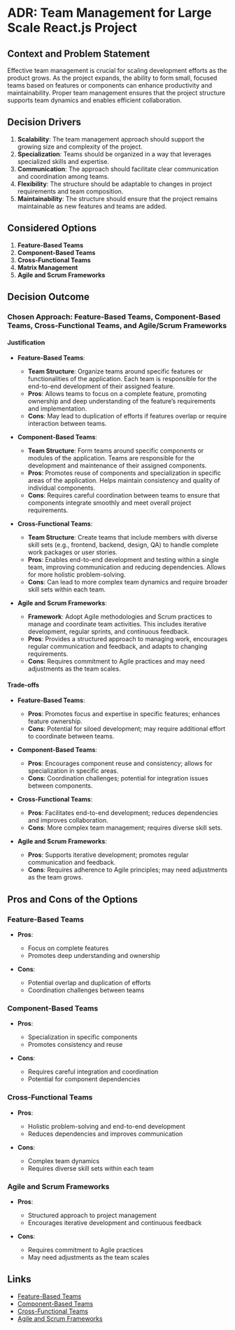 # ADR: Team Management for Large Scale React.js Project

## Context and Problem Statement

Effective team management is crucial for scaling development efforts as the product grows. As the project expands, the ability to form small, focused teams based on features or components can enhance productivity and maintainability. Proper team management ensures that the project structure supports team dynamics and enables efficient collaboration.

## Decision Drivers

1. **Scalability**: The team management approach should support the growing size and complexity of the project.
2. **Specialization**: Teams should be organized in a way that leverages specialized skills and expertise.
3. **Communication**: The approach should facilitate clear communication and coordination among teams.
4. **Flexibility**: The structure should be adaptable to changes in project requirements and team composition.
5. **Maintainability**: The structure should ensure that the project remains maintainable as new features and teams are added.

## Considered Options

1. **Feature-Based Teams**
2. **Component-Based Teams**
3. **Cross-Functional Teams**
4. **Matrix Management**
5. **Agile and Scrum Frameworks**

## Decision Outcome

### Chosen Approach: **Feature-Based Teams, Component-Based Teams, Cross-Functional Teams, and Agile/Scrum Frameworks**

#### Justification

- **Feature-Based Teams**:
    - **Team Structure**: Organize teams around specific features or functionalities of the application. Each team is responsible for the end-to-end development of their assigned feature.
    - **Pros**: Allows teams to focus on a complete feature, promoting ownership and deep understanding of the feature’s requirements and implementation.
    - **Cons**: May lead to duplication of efforts if features overlap or require interaction between teams.

- **Component-Based Teams**:
    - **Team Structure**: Form teams around specific components or modules of the application. Teams are responsible for the development and maintenance of their assigned components.
    - **Pros**: Promotes reuse of components and specialization in specific areas of the application. Helps maintain consistency and quality of individual components.
    - **Cons**: Requires careful coordination between teams to ensure that components integrate smoothly and meet overall project requirements.

- **Cross-Functional Teams**:
    - **Team Structure**: Create teams that include members with diverse skill sets (e.g., frontend, backend, design, QA) to handle complete work packages or user stories.
    - **Pros**: Enables end-to-end development and testing within a single team, improving communication and reducing dependencies. Allows for more holistic problem-solving.
    - **Cons**: Can lead to more complex team dynamics and require broader skill sets within each team.

- **Agile and Scrum Frameworks**:
    - **Framework**: Adopt Agile methodologies and Scrum practices to manage and coordinate team activities. This includes iterative development, regular sprints, and continuous feedback.
    - **Pros**: Provides a structured approach to managing work, encourages regular communication and feedback, and adapts to changing requirements.
    - **Cons**: Requires commitment to Agile practices and may need adjustments as the team scales.

#### Trade-offs

- **Feature-Based Teams**:
    - **Pros**: Promotes focus and expertise in specific features; enhances feature ownership.
    - **Cons**: Potential for siloed development; may require additional effort to coordinate between teams.

- **Component-Based Teams**:
    - **Pros**: Encourages component reuse and consistency; allows for specialization in specific areas.
    - **Cons**: Coordination challenges; potential for integration issues between components.

- **Cross-Functional Teams**:
    - **Pros**: Facilitates end-to-end development; reduces dependencies and improves collaboration.
    - **Cons**: More complex team management; requires diverse skill sets.

- **Agile and Scrum Frameworks**:
    - **Pros**: Supports iterative development; promotes regular communication and feedback.
    - **Cons**: Requires adherence to Agile principles; may need adjustments as the team grows.

## Pros and Cons of the Options

### Feature-Based Teams

- **Pros**:
    - Focus on complete features
    - Promotes deep understanding and ownership

- **Cons**:
    - Potential overlap and duplication of efforts
    - Coordination challenges between teams

### Component-Based Teams

- **Pros**:
    - Specialization in specific components
    - Promotes consistency and reuse

- **Cons**:
    - Requires careful integration and coordination
    - Potential for component dependencies

### Cross-Functional Teams

- **Pros**:
    - Holistic problem-solving and end-to-end development
    - Reduces dependencies and improves communication

- **Cons**:
    - Complex team dynamics
    - Requires diverse skill sets within each team

### Agile and Scrum Frameworks

- **Pros**:
    - Structured approach to project management
    - Encourages iterative development and continuous feedback

- **Cons**:
    - Requires commitment to Agile practices
    - May need adjustments as the team scales

## Links

- [Feature-Based Teams](https://www.atlassian.com/agile/teams)
- [Component-Based Teams](https://www.smashingmagazine.com/2020/01/creating-component-library-react/)
- [Cross-Functional Teams](https://www.forbes.com/sites/forbestechcouncil/2021/06/29/the-benefits-of-cross-functional-teams/)
- [Agile and Scrum Frameworks](https://www.scrum.org/resources/what-is-scrum)


